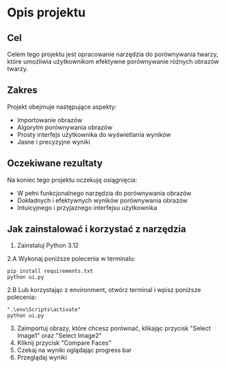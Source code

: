 ﻿# Opis projektu

## Cel
Celem tego projektu jest opracowanie narzędzia do porównywania twarzy, które umożliwia użytkownikom efektywne porównywanie różnych obrazów twarzy.

## Zakres
Projekt obejmuje następujące aspekty:
- Importowanie obrazów
- Algorytm porównywania obrazów
- Prosty interfejs użytkownika do wyświetlania wyników
- Jasne i precyzyjne wyniki

## Oczekiwane rezultaty
Na koniec tego projektu oczekuję osiągnięcia:
- W pełni funkcjonalnego narzędzia do porównywania obrazów
- Dokładnych i efektywnych wyników porównywania obrazów
- Intuicyjnego i przyjaznego interfejsu użytkownika

## Jak zainstalować i korzystać z narzędzia
1. Zainstaluj Python 3.12

2.A Wykonaj poniższe polecenia w terminalu:
```
pip install requirements.txt
python ui.py
```
2.B Lub korzystając z environment, otwórz terminal i wpisz poniższe polecenia:
```
".\env\Scripts\activate"
python ui.py
```

3. Zaimportuj obrazy, które chcesz porównać, klikając przycisk "Select Image1" oraz "Select Image2"
4. Kliknij przycisk "Compare Faces"
5. Czekaj na wyniki oglądając progress bar
6. Przeglądaj wyniki